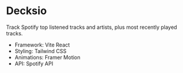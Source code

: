 # Decksio

Track Spotify top listened tracks and artists, plus most recently played tracks.

- Framework: Vite React
- Styling: Tailwind CSS
- Animations: Framer Motion
- API: Spotify API
